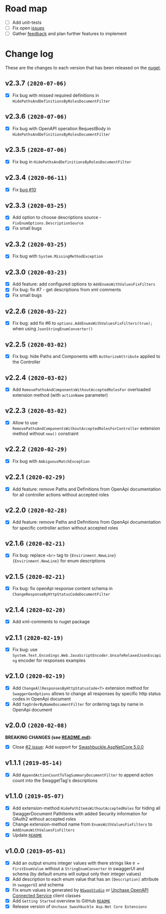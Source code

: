 # Road map

- [ ] Add unit-tests
- [ ] Fix open [issues](https://github.com/unchase/Unchase.Swashbuckle.AspNetCore.Extensions/issues/)
- [ ] Gather [feedback](https://github.com/unchase/Unchase.Swashbuckle.AspNetCore.Extensions/issues/new) and plan further features to implement

# Change log

These are the changes to each version that has been released on the [nuget](https://www.nuget.org/packages/Unchase.Swashbuckle.AspNetCore.Extensions/).

## v2.3.7 `(2020-07-06)`

- [x] Fix bug with missed required definitions in `HidePathsAndDefinitionsByRolesDocumentFilter`

## v2.3.6 `(2020-07-06)`

- [x] Fix bug with OpenAPI operation RequestBody in `HidePathsAndDefinitionsByRolesDocumentFilter`

## v2.3.5 `(2020-07-06)`

- [x] Fix bug in `HidePathsAndDefinitionsByRolesDocumentFilter`

## v2.3.4 `(2020-06-11)`

- [x] Fix [bug #10](https://github.com/unchase/Unchase.Swashbuckle.AspNetCore.Extensions/issues/10)

## v2.3.3 `(2020-03-25)`

- [x] Add option to choose descriptions source - `FixEnumOptions.DescriptionSource`
- [x] Fix small bugs

## v2.3.2 `(2020-03-25)`

- [x] Fix bug with `System.MissingMethodException`

## v2.3.0 `(2020-03-23)`

- [x] Add feature: add configured options to `AddEnumsWithValuesFixFilters`
- [x] Fix bug: fix #7 - get descriptions from xml comments
- [x] Fix small bugs 

## v2.2.6 `(2020-03-22)`

- [x] Fix bug: add fix #6 to `options.AddEnumsWithValuesFixFilters(true);` when using `JsonStringEnumConverter()`

## v2.2.5 `(2020-03-02)`

- [x] Fix bug: hide Paths and Components with `AuthorizeAttribute` applied to the Controller

## v2.2.4 `(2020-03-02)`

- [x] Add `RemovePathsAndComponentsWithoutAcceptedRolesFor` overloaded extension method (with `actionName` parameter)

## v2.2.3 `(2020-03-02)`

- [x] Allow to use `RemovePathsAndComponentsWithoutAcceptedRolesForController` extension method without `new()` constraint

## v2.2.2 `(2020-02-29)`

- [x] Fix bug with `AmbiguousMatchException`

## v2.2.1 `(2020-02-29)`

- [x] Add feature: remove Paths and Definitions from OpenApi documentation for all controller actions without accepted roles

## v2.2.0 `(2020-02-28)`

- [x] Add feature: remove Paths and Definitions from OpenApi documentation for specific controller action without accepted roles

## v2.1.6 `(2020-02-21)`

- [x] Fix bug: replace `<br>` tag to `{Envirinment.NewLine}{Envirinment.NewLine}` for enum descriptions

## v2.1.5 `(2020-02-21)`

- [x] Fix bug: fix openApi response content schema in `ChangeResponseByHttpStatusCodeDocumentFilter`

## v2.1.4 `(2020-02-20)`

- [x] Add xml-comments to nuget package

## v2.1.1 `(2020-02-19)`

- [x] Fix bug: use `System.Text.Encodings.Web.JavaScriptEncoder.UnsafeRelaxedJsonEscaping` encoder for responses examples

## v2.1.0 `(2020-02-19)`

- [x] Add `ChangeAllResponsesByHttpStatusCode<T>` extension method for `SwaggerGenOptions` allows to change all responses by specific http status codes in OpenApi document
- [x] Add `TagOrderByNameDocumentFilter` for ordering tags by name in OpenApi document

## v2.0.0 `(2020-02-08)`

**BREAKING CHANGES (see [README.md](README.md)):**
- [x] Close [#2 issue](https://github.com/unchase/Unchase.Swashbuckle.AspNetCore.Extensions/issues/2): Add support for [Swashbuckle.AspNetCore 5.0.0](https://www.nuget.org/packages/Swashbuckle.AspNetCore/)

## v1.1.1 `(2019-05-14)`

- [x] Add `AppendActionCountToTagSummaryDocumentFilter` to append action count into the SwaggetTag's descriptions

## v1.1.0 `(2019-05-07)`

- [x] Add extension-method `HidePathItemsWithoutAcceptedRoles` for hiding all SwaggerDocument PathItems with added Security information for OAuth2 without accepted roles
- [x] Change extension-method name from `EnumsWithValuesFixFilters` to `AddEnumsWithValuesFixFilters`
- [x] Update [`README`](https://github.com/unchase/Unchase.Swashbuckle.AspNetCore.Extensions/)

## v1.0.0 `(2019-05-01)`

- [x] Add an output enums integer values with there strings like `0 = FirstEnumValue` without a `StringEnumConverter` in swaggerUI and schema (by default enums will output only their integer values)
- [x] Add description to each enum value that has an `[Description]` attribute in `swaggerUI` and schema
- [x] Fix enum values in generated by [`NSwagStudio`](https://github.com/RicoSuter/NSwag/wiki/NSwagStudio) or [Unchase OpenAPI Connected Service](https://marketplace.visualstudio.com/items?itemName=Unchase.unchaseopenapiconnectedservice) client classes
- [x] Add `Getting Started` overview to GitHub [`README`](https://github.com/unchase/Unchase.Swashbuckle.AspNetCore.Extensions/)
- [x] Release version of `Unchase Swashbuckle Asp.Net Core Extensions`
